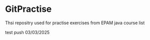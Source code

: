# GitPractise
Thsi repositry used for practise exercises from EPAM java course list

test push 03/03/2025
